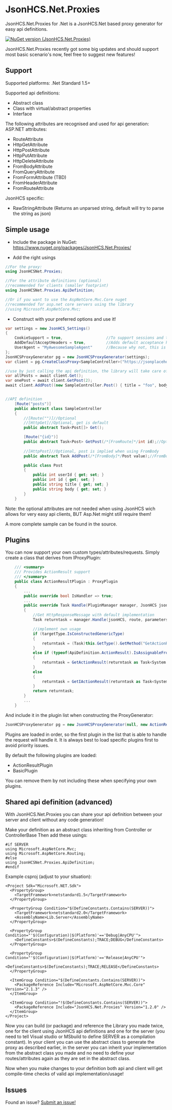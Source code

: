 # JsonHCS.Net.Proxies
JsonHCS.Net.Proxies for .Net is a JsonHCS.Net based proxy generator for easy api definitions.

[![NuGet version (JsonHCS.Net.Proxies)](https://img.shields.io/nuget/v/JsonHCS.Net.Proxies.svg)](https://www.nuget.org/packages/JsonHCS.Net.Proxies/)

JsonHCS.Net.Proxies recently got some big updates and should support most basic scenario's now, feel free to suggest new features!

## Support

Supported platforms: .Net Standard 1.5+

Supported api definitions:
- Abstract class
- Class with virtual/abstract properties
- Interface

The following attributes are recognised and used for api generation:
ASP.NET attributes:
- RouteAttribute
- HttpGetAttribute
- HttpPostAttribute
- HttpPutAttribute
- HttpDeleteAttribute
- FromBodyAttribute
- FromQueryAttribute
- FromFormAttribute (TBD)
- FromHeaderAttribute
- FromRouteAttribute

JsonHCS specific:
- RawStringAttribute (Returns an unparsed string, default will try to parse the string as json)

## Simple usage

- Include the package in NuGet: https://www.nuget.org/packages/JsonHCS.Net.Proxies/

- Add the right usings

```cs
//For the proxy:
using JsonHCSNet.Proxies;

//For the attribute definitions (optional)
//recommended for clients (smaller footprint)
using JsonHCSNet.Proxies.ApiDefinition;

//Or if you want to use the AspNetCore.Mvc.Core nuget
//recommended for asp.net core servers using the library
//using Microsoft.AspNetCore.Mvc;
```

- Construct with your preferred options and use it!

```cs
var settings = new JsonHCS_Settings()
{
    CookieSupport = true,                   //To support sessions and thus cookies
    AddDefaultAcceptHeaders = true,         //Adds default acceptance headers for json types
    UserAgent = "MyAwesomeSampleAgent"      //Because why not, this is usually ignored anyways
};
JsonHCSProxyGenerator pg = new JsonHCSProxyGenerator(settings);
var client = pg.CreateClassProxy<SampleController>("https://jsonplaceholder.typicode.com/");

//use by just calling the api definition, the library will take care of any conversions/requests
var allPosts = await client.Get();
var onePost = await client.GetPost(2);
await client.AddPost((new SampleController.Post() { title = "foo", body = "bar", userId = 1 });


//API definition
    [Route("posts")]
    public abstract class SampleController
    {
        //[Route("")]//Optional
		//[HttpGet]//Optional, get is default
        public abstract Task<Post[]> Get();

        [Route("{id}")]
        public abstract Task<Post> GetPost(/*[FromRoute]*/int id);//Optional, FromRoute is implied when name is found in route
		
        //[HttpPost]//Optional, post is implied when using FromBody
        public abstract Task AddPost(/*[FromBody]*/Post value);//FromBody is Optional, is implied when using complex types

        public class Post
        {
            public int userId { get; set; }
            public int id { get; set; }
            public string title { get; set; }
            public string body { get; set; }
        }
    }
```

Note: the optional attributes are not needed when using JsonHCS wich allows for very easy api clients, BUT Asp.Net might still require them!

A more complete sample can be found in the source.

## Plugins

You can now support your own custom types/attributes/requests.
Simply create a class that derives from IProxyPlugin:

```cs
    /// <summary>
    /// Provides ActionResult support
    /// </summary>
    public class ActionResultPlugin : ProxyPlugin
    {
		...
        public override bool IsHandler => true;
		...
        public override Task Handle(PluginManager manager, JsonHCS jsonHCS, string route, List<Parameter> parameters, Type targetType, IInvocation invocation)
        {
            //Get HttpResponseMessage with default implementation
            Task returntask = manager.Handle(jsonHCS, route, parameters, typeof(System.Net.Http.HttpResponseMessage), invocation);

            //implement own usage
            if (targetType.IsConstructedGenericType)
            {
                returntask = (Task)this.GetType().GetMethod("GetActionResultT").MakeGenericMethod(targetType.GetGenericArguments().First()).Invoke(this, new object[] { returntask });
            }
            else if (typeof(ApiDefinition.ActionResult).IsAssignableFrom(targetType))
            {
                returntask = GetActionResult(returntask as Task<System.Net.Http.HttpResponseMessage>);
            }
            else
            {
                returntask = GetIActionResult(returntask as Task<System.Net.Http.HttpResponseMessage>);
            }
            return returntask;
        }
		...
    }
```

And include it in the plugin list when constructing the ProxyGenerator:

```cs
JsonHCSProxyGenerator pg = new JsonHCSProxyGenerator(null, new ActionResultPlugin(), new BasicPlugin()); //Don't forget to include the BasicPlugin if you need the default implementations
```

Plugins are loaded in order, so the first plugin in the list that is able to handle the request will handle it. It is always best to load specific plugins first to avoid priority issues.

By default the following plugins are loaded:
- ActionResultPlugin
- BasicPlugin

You can remove them by not including these when specifying your own plugins.

## Shared api definition (advanced)

With JsonHCS.Net.Proxies you can share your api definition between your server and client without any code generation!

Make your definition as an abstract class inheriting from Controller or ControllerBase
Then add these usings:

```
#if SERVER
using Microsoft.AspNetCore.Mvc;
using Microsoft.AspNetCore.Routing;
#else
using JsonHCSNet.Proxies.ApiDefinition; 
#endif
```

Example csproj (adjust to your situation):
```
<Project Sdk="Microsoft.NET.Sdk">
  <PropertyGroup>
    <TargetFramework>netstandard1.5</TargetFramework>
  </PropertyGroup>

  <PropertyGroup Condition="$(DefineConstants.Contains(SERVER))">
    <TargetFramework>netstandard2.0</TargetFramework>
    <AssemblyName>Lib.Server</AssemblyName>
  </PropertyGroup>

  <PropertyGroup Condition="'$(Configuration)|$(Platform)'=='Debug|AnyCPU'">
    <DefineConstants>$(DefineConstants);TRACE;DEBUG</DefineConstants>
  </PropertyGroup>

  <PropertyGroup Condition="'$(Configuration)|$(Platform)'=='Release|AnyCPU'">
    <DefineConstants>$(DefineConstants);TRACE;RELEASE</DefineConstants>
  </PropertyGroup>

  <ItemGroup Condition="$(DefineConstants.Contains(SERVER))">
    <PackageReference Include="Microsoft.AspNetCore.Mvc.Core" Version="2.1.3" />
  </ItemGroup>

  <ItemGroup Condition="!$(DefineConstants.Contains(SERVER))">
    <PackageReference Include="JsonHCS.Net.Proxies" Version="1.2.0" />
  </ItemGroup>
</Project>
```

Now you can build (or package) and reference the Library you made twice, one for the client using JsonHCS api definitions and one for the server (you need to tell Visual studio or MSbuild to define SERVER as a compilation constant). In your client you can use the abstract class to generate the proxy as described earlier, in the server you can inherit your implementation from the abstract class you made and no need to define your routes/attributes again as they are set in the abstract class.

Now when you make changes to your definition both api and client will get compile-time checks of valid api implementation/usage!

## Issues

Found an issue? [Submit an issue!](https://github.com/Levi--G/JsonHCS.Net/issues)